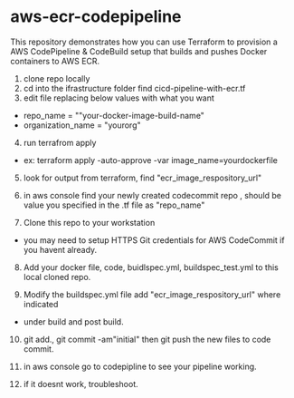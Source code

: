 # aws-ecr-codepipeline
This repository demonstrates how you can use Terraform to provision a AWS CodePipeline &amp; CodeBuild setup that builds and pushes Docker containers to AWS ECR.

1. clone repo locally
2. cd into the ifrastructure folder find cicd-pipeline-with-ecr.tf
3. edit file replacing below values  with what you want
  * repo_name                 = ""your-docker-image-build-name"                                                       
  * organization_name         = "yourorg"    
4. run terrafrom apply
  * ex: terraform apply -auto-approve -var image_name=yourdockerfile
  
5. look for output from terraform, find "ecr_image_respository_url"

6. in aws console find your newly created codecommit repo , should be value you specified in the .tf file as "repo_name"

7. Clone this repo to your workstation
  * you may need to setup HTTPS Git credentials for AWS CodeCommit if you havent already.

8. Add your docker file, code, buidlspec.yml, buildspec_test.yml to this local cloned repo.

9. Modify the buildspec.yml file add   "ecr_image_respository_url" where  indicated
  * under build and post build.
  
10. git add., git commit -am"initial" then git push the new files to code commit.

11. in aws console go to codepipline to see your pipeline working.

12. if it doesnt work, troubleshoot.
